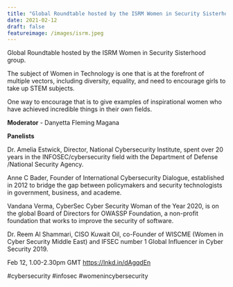 ```yaml
---
title: "Global Roundtable hosted by the ISRM Women in Security Sisterhood group."
date: 2021-02-12
draft: false
featureimage: /images/isrm.jpeg
---
```



Global Roundtable hosted by the ISRM Women in Security Sisterhood group.

The subject of Women in Technology is one that is at the forefront of multiple vectors, including diversity, equality, and need to encourage girls to take up STEM subjects.

One way to encourage that is to give examples of inspirational women who have achieved incredible things in their own fields.

**Moderator** - Danyetta Fleming Magana

**Panelists**

Dr. Amelia Estwick, Director, National Cybersecurity Institute, spent over 20 years in the INFOSEC/cybersecurity field with the Department of Defense /National Security Agency.

Anne C Bader, Founder of International Cybersecurity Dialogue, established in 2012 to bridge the gap between policymakers and security technologists in government, business, and academe.

Vandana Verma, CyberSec Cyber Security Woman of the Year 2020, is on the global Board of Directors for OWASSP Foundation, a non-profit foundation that works to improve the security of software.

Dr. Reem Al Shammari, CISO Kuwait Oil, co-Founder of WISCME (Women in Cyber Security Middle East) and IFSEC number 1 Global Influencer in Cyber Security 2019.

Feb 12, 1.00-2.30pm GMT
https://lnkd.in/dAgqdEn

#cybersecurity #infosec #womenincybersecurity

